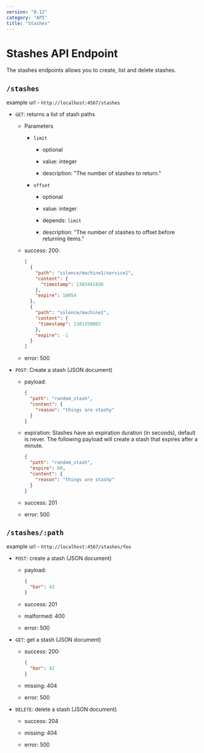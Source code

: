 ```yaml
---
version: "0.12"
category: "API"
title: "Stashes"
---
```


# Stashes API Endpoint

The stashes endpoints allows you to create, list and delete stashes.

## `/stashes`

example url - `http://localhost:4567/stashes`

* `GET`: returns a list of stash paths

  - Parameters

    - `limit`

      - optional

      - value: integer

      - description: "The number of stashes to return."

    - `offset`

      - optional

      - value: integer

      - depends: `limit`

      - description: "The number of stashes to offset before returning items."

  - success: 200:

    ~~~ json
    [
      {
        "path": "silence/machine1/service1",
        "content": {
          "timestamp": 1383441836
        },
        "expire": 10054
      },
      {
        "path": "silence/machine2",
        "content": {
         "timestamp": 1381350802
        },
        "expire": -1
      }
    ]
    ~~~
  - error: 500

* `POST`: Create a stash (JSON document)

  - payload:

    ~~~ json
    {
      "path": "random_stash",
      "content": {
        "reason": "things are stashy"
      }
    }
    ~~~
  - expiration: Stashes have an expiration duration (in seconds), default is never. The following payload will create a stash that expires after a minute.

    ~~~ json
    {
      "path": "random_stash",
      "expire": 60,
      "content": {
        "reason": "things are stashy"
      }
    }
    ~~~


  - success: 201

  - error: 500

## `/stashes/:path`

example url - `http://localhost:4567/stashes/foo`

* `POST`: create a stash (JSON document)

  - payload:

    ~~~ json
    {
      "bar": 42
    }
    ~~~

  - success: 201

  - malformed: 400

  - error: 500

* `GET`: get a stash (JSON document)

  - success: 200:

    ~~~ json
    {
      "bar": 42
    }
    ~~~

  - missing: 404

  - error: 500

* `DELETE`: delete a stash (JSON document)

  - success: 204

  - missing: 404

  - error: 500
